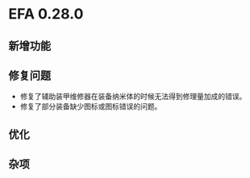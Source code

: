 # EFA 0.28.0

## 新增功能

## 修复问题

- 修复了辅助装甲维修器在装备纳米体的时候无法得到修理量加成的错误。
- 修复了部分装备缺少图标或图标错误的问题。

## 优化

## 杂项
